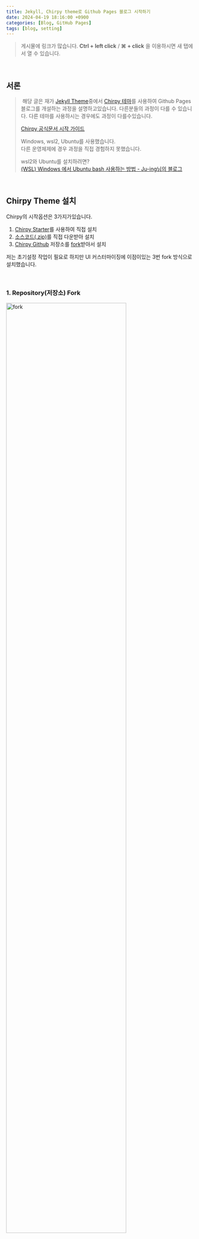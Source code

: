 ```yaml
---
title: Jekyll, Chirpy theme로 Github Pages 블로그 시작하기
date: 2024-04-19 18:16:00 +0900
categories: [Blog, GitHub Pages]
tags: [blog, setting]
---
```


> 게시물에 링크가 많습니다. **Ctrl + left click** / **&#8984; + click** 을 이용하시면 새 탭에서 열 수 있습니다.

<br />

## 서론

> &nbsp;해당 글은 재가 [Jekyll Theme](https://github.com/topics/jekyll-theme)중에서 [Chirpy 테마](https://github.com/cotes2020/jekyll-theme-chirpy)를 사용하여 Github Pages블로그를 개설하는 과정을 설명하고있습니다. 다른분들의 과정이 다를 수 있습니다. 다른 테마를 사용하시는 경우에도 과정이 다를수있습니다.
>
> [Chirpy 공식문서 시작 가이드](https://chirpy.cotes.page/posts/getting-started/)
>
> Windows, wsl2, Ubuntu를 사용했습니다.  
> 다른 운영체제에 경우 과정을 직접 경험하지 못했습니다.
>
> wsl2와 Ubuntu를 설치하려면?  
> [(WSL) Windows 에서 Ubuntu bash 사용하는 방법 - Ju-ing님의 블로그](https://blog.ju-ing.com/posts/WSL-ubuntu-bash-install/)

<!-- > [[Windows] WSL2로 리눅스 설치 및 기본 사용법 - LainyZine님의 블로그](https://www.lainyzine.com/ko/article/how-to-install-wsl2-and-use-linux-on-windows-10/) -->

<br />

## Chirpy Theme 설치

Chirpy의 시작옵션은 3가지가있습니다.

1. [Chirpy Starter](https://github.com/new?template_name=chirpy-starter&template_owner=cotes2020)를 사용하여 직접 설치
1. [소스코드(.zip)](https://github.com/cotes2020/jekyll-theme-chirpy/releases)를 직접 다운받아 설치
1. [Chirpy Github](https://github.com/cotes2020/jekyll-theme-chirpy) 저장소를 [fork](https://github.com/cotes2020/jekyll-theme-chirpy/fork)받아서 설치

저는 초기설정 작업이 필요로 하지만 UI 커스터마이징에 이점이있는 3번 fork 방식으로 설치했습니다.

<br />

### 1. Repository(저장소) Fork

<img width="80%" src="/assets/img/posts-img/240419/fork_01.png" alt="fork" />

Chirpy저장소에서 fork를 클릭한 뒤 <span style="color:yellowgreen">Create fork</span>를 클릭하시면  
내 저장소로 jekyll-theme-chirpy를 포크로 찍어옵니다.

<br />

### 2. Fork한 저장소 이름 바꾸기

<img width="90%" src="/assets/img/posts-img/240419/change_name_01.png" alt="changeName" />

저장소 - Settings - General - Repository name을 username.github.io로 작성하신 후 Rename을 눌러 바꿔주시면됩니다.

> jekyll-theme-chirpy -> [GitHub ID].github.io

<br />

### 3. 저장소 로컬로 가져오기(clone)

```shell
git clone https://github.com/gunw0-0/gunw0-0.github.io.git
```

로컬에서 Shell을 열어 원하시는 위치로 이동한 뒤 Fork한 저장소를 Clone 합니다.

<br />

### 4. 로컬 **Chirpy 초기화** 하기

```shell
bash tools/init # 또는 bash tools/init.sh
```

저는 여기서 많이 해맸는데요. Chirpy 사용하기 위해선 `tools/init` 명령을 꼭 수행 진행해야합니다.  
로컬로 Clone한 폴더에 tools - init 파일을 bash로 실행시키는 명령어이며, Unix 계열 운영체제에서 사용이 가능하다고 합니다.  
macOS나 Linux에선 바로 실행이 가능하지만 Windows에서 사용하기위해 Linux환경을 구축해야하며 WSL(Windows Subsystem for Linux)가 필요합니다.

> _WSL2 설치하려면?_  
> [(WSL) Windows 에서 Ubuntu bash 사용하는 방법 - Ju-ing님의 블로그](https://blog.ju-ing.com/posts/WSL-ubuntu-bash-install/){:target="\_blank"}

macOS 혹은 Linux를 사용하신다면 초기화해주시고 다음으로 넘어가시면 되겠습니다.

<br />

#### 4-1. (Windows) Linux 환경에서 최신 버전의 node.js를 설치

wsl2와 Ubuntu 설치하셨다면 Linux환경에서 최신 버전의 node.js를 설치해야합니다.

바로 Ubuntu에서 `sudo apt install node` 명령으로 node를 설치하시면 Ubuntu에 포함된 node.js는 v12.22.9 버전이기에 `tools/init` 명령어가 정상적으로 실행되지 않습니다.

2024년 04월 19일 기준으로 node.js의 최신버전은 21.7.1버전이고 LTS버전은 20.12.0 입니다. 최신 버전은 불안정하고 일부 모듈이 작동하지 않을 수 있으니 20.x 버전을 curl로 다운받는 방법을 설명하겠습니다.

> [공식사이트](https://nodejs.org){:target="\_blank"}_에서 node.js 최신버전을 확인할 수 있습니다._

<br />

Ubuntu을 실행하여 다음 명령을 순서대로 실행해주세요.

```shell
sude apt update
```

```shell
sudo apt-get install curl
```

```shell
curl -sL https://deb.nodesource.com/setup_20.x | sudo -E bash -
```

```shell
sudo apt-get install nodejs npm
```

설치가 완료되셨으면 `node -v`, `npm -v`명령으로 최신버전인지 확인합니다.

<br />

#### 4-2 이제 진짜 초기화 하자

다시 로컬환경에서 Shell을 열어주시고 Chirpy폴더로 이동합니다.

Shell 명령으로 `bash` 혹은 `wsl`을 입력하시면 Linux환경으로 로컬폴더를 열 수 있습니다.  
`npm install`을 실행해주시고 `bash tools/init`명령을 실행하시면 초기화가 진행 됩니다.

<br />

여기서 저 같은 경우 초기화가 진행되지않으면서 두가지 문제를 경험하게 되었는데요.

- _error 1_ : tools/init: line : $'\r': command not found

  > Windows와 Linux는 개행방식(줄바꿈 등)이 달라서 생긴 문제입니다.
  >
  > 저는 /tools/init 파일을 에디터로 열어 LF로 바꿔서 해결했습니다.
  > <img width="70%" src="/assets/img/posts-img/240419/crlf_error.png" alt="crlf_error" />
  >
  > 개행방식을 _LF_ 바꿨다면 `init` 파일을 `git add tools/init` 해주세요.  
  > git add를 진행하지않으면 `init`파일 `line:45`에 의해서 파일이 staging 상태가 아니라는 Error 코드가 뜨게됩니다.  
  > `Error: Commit unstaged files first, and then run this tool again.`

- _error 2_ : mv: cannot stat '.github/workflows/starter/pages-deploy.yml': No such file or directory
  > `init` 파일 `line:93`  
  > github action, workflow를 실행시킬 pages-deploy.yml파일이 없다는데요.  
  > `npm install`명령을 실행하지않아서 Clone한 폴더에서 `npm install`을 실행해서 해결했습니다..

error를 해결 후 다시 `bash tools/init`을 실행하여 초기화를 진행했습니다.🥳🥳

<br />

## **로컬**에서 Jekyll 실행

Github Pages에 업로드하기전 로컬서버에서 작업할 수 있는 환경을 jekyll로 구축합니다.

<br />

### 1. ruby 설치

[Jekyll Installation](https://jekyllrb.com/docs/installation/){:target="\_blank"}

Jekyll을 사용하기 위해서 먼저 ruby를 설치해 주시면 됩니다. 운영체제마다 설치 방법이 상이합니다.

- macOS - Bomebrew

```shell
brew install ruby
```

- Windows - [Ruby Installer](https://rubyinstaller.org/downloads/){:target="\_blank"}

wsl로 설치 하는 방법이 있지만 저는 설치가 진행 되지않아서 홈페이지에서 직접 설치했습니다.

1. WITH DEVKIT - 가장 위에있는 => Ruby+Devkit 3.2.3-1 (x64) 다운로드 _- 2024.04.19_
1. `.exe` 파일을 실행하여 ruby 설치
1. 설치가 완료되면 `Start Command Prompt with Ruby` 실행
1. 아래 명령을 실행

```ruby
gem install jekyll minima bundler jekyll-feed tzinfo-data
```

`5 gems installed`을 확인한 뒤 `jekyll -v` 및 `bundler -v`로 설치 확인

<br />

### 2. 의존성 모듈 설치하기

Chirpy폴더로 돌아와 아래 명령을 실행하여 모듈을 설치합니다.

```shell
bundle
```

> 저는 Linux환경말고 Windows shell(터미널)에서 실행해야 설치가 진행 되었습니다.

<br />

### 3. Jekyll 실행하기

모듈까지 설치해서 Chirpy폴더에 `Gemfile.lock`이 생성되었다면 아래 명령으로 로컬 서버를 실행합니다!

```shell
jekyll serve
```

실행되지 않을 경우 `bundle exec jekyll s`명령을 실행합니다.

<img src="/assets/img/posts-img/240419/jekyll.png" alt="jekyll실행" />

🤔 음.. 서버 주소가 [4000포트](http://localhost:4000/) 라고 적혀있네요.

<br />

<img src="/assets/img/posts-img/240419/jekyll-run.png" alt="jekyll" />

정상적으로 실행되었다면 `tools/init`을 실행하여 초기화된 상태에 Chirpy UI가 보입니다!

> 만약 초기화를 진행하지않게되면 서버에 `.js` 파일이 없다는 문구가 계속 뜨게되며 많은 요소들이 재기능하지 못하게 됩니다.

<br />

## GitHub Pages로 배포하기

이제 마지막으로 Github Pages로 push하여 블로그를 배포하겠습니다.

저는 초기화가 진행되면서 원격저장소와 로컬저장소의 차이때문에 push가 진행 되지않았습니다.

여기서 GitHub 파일들을 Pull 또는 Patch 해버리면 다시 초기화를 진행해야하는 불상사가 일어날 수 있습니다.  
~~_저는 두번 했습니다...._~~

<br />

### 1. 초기 설정 (\_config.yml)

로컬폴더 최상단에 있는 `_config.yml`은 블로그 환경을 설정할 수 있습니다.  
해당 글에서는 배포하기전 기본 설정만 다루고 자세한 설정은 다음 글에서 다루겠습니다!

- `lang` : `ko-KR`, 언어를 한글로 설정하고 기본값은 en `/_data/locales/ko-KR`
- `timezone` : `Asia/Seoul` 한국 표준시(UTC +0900)로 설정
- `title` : 블로그 왼쪽 사이드바 제목
- `tagline` : 제목 아래 슬로건
- `url` : `https://[GitHub ID].github.io` 로 설정

<br />

### 2. 첫번째 포스팅 해보기

블로그 글은 `/_posts`에 `.md`, `.markdown` 확장자 파일들로 구성됩니다.  
글을 작성 요령은 아래와 같습니다.

1. 파일명 : **YYYY-MM-DD-URL_NAME.md**
1. 확장자는 `.md ` 또는 `.markdown`를 사용해야합니다. \_(짧은게 좋겠죠?)\_
1. URL과 마찬가지로 파일명에 공백은 `-`로 대체해야합니다.
1. 글은 꼭 `/_posts` 폴더에 작성해야합니다.
1. front metter를 사용해 글의 레이아웃을 구성합니다.
   [Front Metter 공식문서](https://chirpy.cotes.page/posts/write-a-new-post/#front-matter)

```markdown
---
title: TITLE
date: YYYY-MM-DD HH:MM:SS +/-TTTT
categories: [TOP_CATEGORIE, SUB_CATEGORIE]
tags: [TAG] # TAG names should always be lowercase
---
```

Front Metter는 기본적으로 게시물 최상단에 위치해야하며 아래와 같이 작성해야합니다.

```markdown
---
title: Jekyll, Chirpy theme로 Github Pages 블로그 시작하기
date: 2024-04-19 18:16:00 +0900
categories: [Blog, GitHub Pages]
tags: [blog, setting]
---
```

> 설정을 마치셨으면 push하기 전에 `.gitignore` 파일에서 `Gemfile.lock`을 추가해서 staged에 올라갈 파일에서 제외시켜주세요.

<br />

### 3. Add Commit Push

저같은 경우 원격저장소에 변경이력이 떠서 강제로 push하는 방법을 선택했습니다.

#### `git add` 전에 확인사항

1. .gitignore 목록에 `Gemfile.lock`이 적혀있는지 확인

> 모든 파일을 Staging 상태로 만든 뒤 commit해줍니다.
>
> ```shell
> git add .
> ```
>
> ```shell
> git commit -m 'initial commit'
> ```
>
> 만약 개행방식 경고가 뜬다면?  
> `git config --global core.autocrlf true` 명령을 실행해주세요.  
> 파일을 staging 상태로 만들 때 자동으로 LF를 CRLF로 변경해줍니다.  
> 이후 commit시 다시 CRLF에서 LF로 변경한 후 commit합니다.

#### push전 확인 및 설정사항

1. Github Free 요금제를 사용중이라면 저장소는 항상 Public 상태여야합니다.
1. Github 원격저장소 -> setting -> pages -> Build and deployment -> Source를 Deploy from ad branch 에서 GitHub Actions로 변경해주기

> 원격저장소 따위 무시하고 강제 push
>
> ```shell
> git push -u origin master --force
> ```

<br />

### 4. Github action 확인하기

방금 원격저장소로 push한 "initial commit" commit이 `.github/workflows/pages-deploy.yml`에 의해서 자동으로 Build -> Deployment를 진행하게됩니다.  
Github 저장소의 Actions탭에서 진행상황을 확인할 수 있습니다.

<img width="70%" src="/assets/img/posts-img/240419/action_01.png" alt="action01" />

<img width="70%" src="/assets/img/posts-img/240419/action_02.png" alt="action02" />

commit이 workflow에서 오류가 없다면 초록불이 들어온 뒤 자동으로 배포하게되며,  
`저장소 명 : [Github ID].github.io`을 주소창에 입력하면 Github Pages에 배포된 Chirpy UI를 확인하실 수 있습니다. 🥳🥳🥳

<br />

## 마무리

블로그 개설하면서 많은 사람들의 도움을 받은만큼 이 글도 누군가에 도움이 되었으면 좋습니다. 재가 진행해온 과정에서 생략없이 작성되었지만 모두가 같은 환경이 아니기때문에 이대로 진행한다해도 오류가 있을 수 있겠지만 꼭 해결되시길 바랄게요!

다음 글에선 Chirpy 테마 커스터마이징하는 글을 작성해볼까합니다. 읽어주셔서 감사합니다!

<br />
<br />
<br />

> 블로그 개설에 도움을 받은 자료
>
> - [Jekyll Chirpy 테마 사용하여 블로그 만들기 - 하얀눈길님의 블로그](https://www.irgroup.org/posts/jekyll-chirpy){:target="\_blank"}
> - [[개발자 블로그] Jekyll의 Chirpy테마로 깃허브 블로그 만들기 - J1mmyson님의 블로그](https://j1mmyson.github.io/posts/StartingBlog){:target="\_blank"}
> - [Github blog 만들기 (chirpy theme) - Ju-ing님의 블로그](https://blog.ju-ing.com/posts/Github-blog-chirpy-theme){:target="\_blank"}
> - [jekyll/Chripy로 GitHub Pages 만들기 - NUGA님의 블로그](https://nugabox.github.io/posts/jekyll-Chirpy%EB%A1%9C-GitHub-Pages-%EB%A7%8C%EB%93%A4%EA%B8%B0){:target="\_blank"}
> - [Chirpy 테마 적용 시 \*.min.js 문제 - 김세훈님의 블로그](https://syehoonkim.github.io/posts/applying_chirpy_theme){:target="\_blank"}
